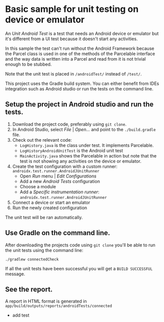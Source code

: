 # Basic sample for unit testing on device or emulator

An *Unit Android Test* is a test that needs an Android device or emulator but it's different
from a UI test because it doesn't start any activities.

In this sample the test can't run without the Android Framework because the Parcel class is used in
one of the methods of the Parcelable interface and the way data is written into a Parcel and read
from it is not trivial enough to be stubbed.

Note that the unit test is placed in `/androidTest/` instead of `/test/`.

This project uses the Gradle build system. You can either benefit from IDEs
integration such as Android studio or run the tests on the command line.

## Setup the project in Android studio and run the tests.

1. Download the project code, preferably using `git clone`.
1. In Android Studio, select *File* | *Open...* and point to the `./build.gradle` file.
1. Check out the relevant code:
    * `LogHistory.java` is the class under test. It implements Parcelable.
    * `LogHistoryAndroidUnitTest` is the Android unit test
    * `MainActivity.java` shows the Parcelable in action but note that the test is not showing any
activities on the device or emulator.
1. Create the test configuration with a custom runner: `androidx.test.runner.AndroidJUnitRunner`
    * Open *Run* menu | *Edit Configurations*
    * Add a new *Android Tests* configuration
    * Choose a module
    * Add a *Specific instrumentation runner*: `androidx.test.runner.AndroidJUnitRunner`
1. Connect a device or start an emulator
1. Run the newly created configuration

The unit test will be ran automatically.

## Use Gradle on the command line.

After downloading the projects code using `git clone` you'll be able to run the
unit tests using the command line:

    ./gradlew connectedCheck

If all the unit tests have been successful you will get a `BUILD SUCCESSFUL`
message.

## See the report.

A report in HTML format is generated in `app/build/outputs/reports/androidTests/connected`

* add test
